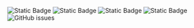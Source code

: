 ![Static Badge](https://img.shields.io/badge/blacklists-60-000000) ![Static Badge](https://img.shields.io/badge/blacklisted-2930694-cc0000) ![Static Badge](https://img.shields.io/badge/whitelisted-2243-00CC00) ![Static Badge](https://img.shields.io/badge/streaming_blacklist-28107-000000) ![GitHub issues](https://img.shields.io/github/issues/fabriziosalmi/blacklists)
